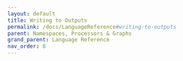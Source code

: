 ```yaml
---
layout: default
title: Writing to Outputs
permalink: /docs/LanguageReference#writing-to-outputs
parent: Namespaces, Processors & Graphs
grand_parent: Language Reference
nav_order: 8
---
```

